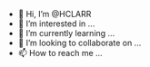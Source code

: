 - 👋 Hi, I’m @HCLARR
- 👀 I’m interested in ...
- 🌱 I’m currently learning ...
- 💞️ I’m looking to collaborate on ...
- 📫 How to reach me ...

<!---
HCLARR/HCLARR is a ✨ special ✨ repository because its `README.md` (this file) appears on your GitHub profile.
You can click the Preview link to take a look at your changes.
--->
